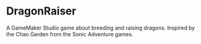 # DragonRaiser
A GameMaker Studio game about breeding and raising dragons.
Inspired by the Chao Garden from the Sonic Adventure games.
